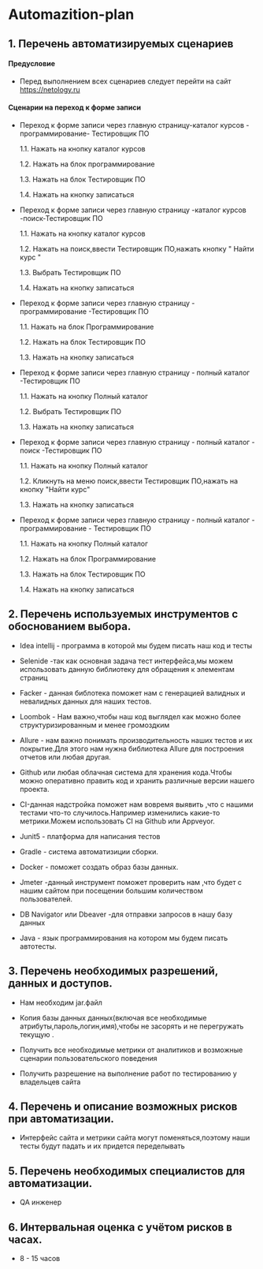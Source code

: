 # **Automazition-plan**
## **1. Перечень автоматизируемых сценариев**

#### Предусловие
*  Перед выполнением всех сценариев следует перейти на сайт https://netology.ru
#### Сценарии на переход к форме записи

* Переход к форме записи через главную страницу-каталог курсов - программирование- Тестировщик ПО
  
   1.1. Нажать на кнопку каталог курсов
  
   1.2. Нажать на блок программирование
  
   1.3. Нажать на блок Тестировщик ПО
  
   1.4. Нажать на кнопку записаться
  
  
 * Переход к форме записи  через главную страницу  -каталог курсов -поиск-Тестировщик ПО

   1.1. Нажать на кнопку каталог курсов
  
   1.2. Нажать на поиск,ввести Тестировщик ПО,нажать кнопку " Найти курс "
  
   1.3. Выбрать Тестировщик ПО
  
   1.4. Нажать на кнопку записаться
  

 * Переход к форме записи  через главную страницу  - программирование -Тестировщик ПО
    
   1.1. Нажать на блок Программирование
  
   1.2. Нажать на блок Тестировщик ПО
  
   1.3. Нажать на кнопку записаться
  

 * Переход к форме записи  через главную страницу  - полный каталог -Тестировщик ПО
 
   1.1. Нажать на кнопку Полный каталог
  
   1.2. Выбрать Тестировщик ПО
  
   1.3. Нажать на кнопку записаться
  

 * Переход к форме записи  через главную страницу  - полный каталог - поиск -Тестировщик ПО
 
   1.1. Нажать на кнопку Полный каталог
  
   1.2. Кликнуть на меню поиск,ввести Тестировщик ПО,нажать на кнопку "Найти курс"
  
   1.3. Нажать на кнопку записаться
  

 * Переход к форме записи  через главную страницу  - полный каталог - программирование - Тестировщик ПО
 
   1.1. Нажать на кнопку Полный каталог
  
   1.2. Нажать на блок Программирование
  
   1.3. Нажать на блок Тестировщик ПО

   1.4. Нажать на кнопку записаться
 

  
  
  
    

  
  

  


## 2. Перечень используемых инструментов с обоснованием выбора.

* Idea intellij - программа в которой мы будем писать наш код и тесты

* Selenide -так как основная задача тест интерфейса,мы можем использовать данную библиотеку для обращения к элементам страниц

* Facker - данная библотека поможет нам с генерацией валидных и невалидных данных для наших тестов.

* Loombok - Нам важно,чтобы наш код выглядел как можно более структуризированным и менее громоздким

* Allure - нам важно понимать производительность наших тестов и их покрытие.Для этого нам нужна библиотека Allure для построения отчетов или любая другая.

* Github или любая облачная система для хранения кода.Чтобы можно оперативно править код и  хранить различные версии нашего проекта.

* CI-данная надстройка поможет нам вовремя выявить ,что с нашими тестами что-то случилось.Например изменились какие-то метрики.Можем использовать CI на Github или Appveyor.

* Junit5 - платформа для написания тестов

* Gradle - система автоматизиции сборки. 

* Docker - поможет создать образ базы данных.

* Jmeter -данный инструмент поможет  проверить нам ,что будет с нашим сайтом при посещении большим количеством пользователей.

* DB Navigator или Dbeaver -для отправки запросов в нашу базу данных

* Java - язык программирования на котором мы будем писать автотесты.


## 3. Перечень необходимых разрешений, данных и доступов.

* Нам необходим jar.файл

* Копия базы данных данных(включая все необходимые атрибуты,пароль,логин,имя),чтобы не засорять и не перегружать текущую .

* Получить все необходимые метрики от аналитиков и возможные сценарии пользовательского поведения
  
*  Получить разрешение на выполнение работ по тестированию у владельцев сайта


## 4. Перечень и описание возможных рисков при автоматизации.

* Интерфейс сайта и метрики сайта могут поменяться,поэтому наши тесты будут падать и их придется переделывать
  

## 5. Перечень необходимых специалистов для автоматизации.

* QA инженер


## 6. Интервальная оценка с учётом рисков в часах.

* 8 - 15 часов
